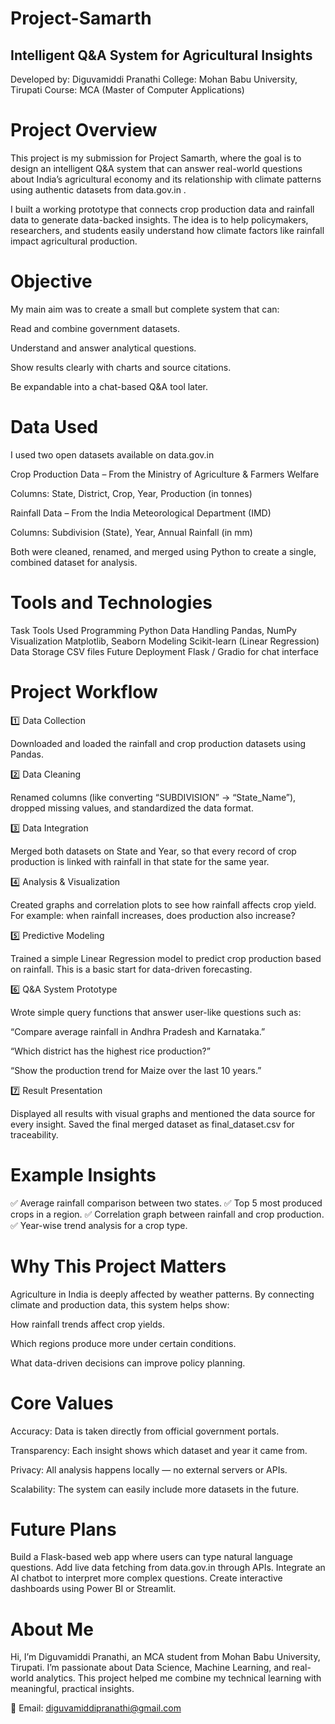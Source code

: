 # Project-Samarth
## Intelligent Q&A System for Agricultural Insights


Developed by: Diguvamiddi Pranathi
College: Mohan Babu University, Tirupati
Course: MCA (Master of Computer Applications)

# Project Overview

This project is my submission for Project Samarth, where the goal is to design an intelligent Q&A system that can answer real-world questions about India’s agricultural economy and its relationship with climate patterns using authentic datasets from data.gov.in
.

I built a working prototype that connects crop production data and rainfall data to generate data-backed insights. The idea is to help policymakers, researchers, and students easily understand how climate factors like rainfall impact agricultural production.

# Objective

My main aim was to create a small but complete system that can:

Read and combine government datasets.

Understand and answer analytical questions.

Show results clearly with charts and source citations.

Be expandable into a chat-based Q&A tool later.

# Data Used

I used two open datasets available on data.gov.in

Crop Production Data – From the Ministry of Agriculture & Farmers Welfare

Columns: State, District, Crop, Year, Production (in tonnes)

Rainfall Data – From the India Meteorological Department (IMD)

Columns: Subdivision (State), Year, Annual Rainfall (in mm)

Both were cleaned, renamed, and merged using Python to create a single, combined dataset for analysis.

# Tools and Technologies
Task	Tools Used
Programming	Python
Data Handling	Pandas, NumPy
Visualization	Matplotlib, Seaborn
Modeling	Scikit-learn (Linear Regression)
Data Storage	CSV files
Future Deployment	Flask / Gradio for chat interface
# Project Workflow
1️⃣ Data Collection

Downloaded and loaded the rainfall and crop production datasets using Pandas.

2️⃣ Data Cleaning

Renamed columns (like converting “SUBDIVISION” → “State_Name”), dropped missing values, and standardized the data format.

3️⃣ Data Integration

Merged both datasets on State and Year, so that every record of crop production is linked with rainfall in that state for the same year.

4️⃣ Analysis & Visualization

Created graphs and correlation plots to see how rainfall affects crop yield.
For example: when rainfall increases, does production also increase?

5️⃣ Predictive Modeling

Trained a simple Linear Regression model to predict crop production based on rainfall.
This is a basic start for data-driven forecasting.

6️⃣ Q&A System Prototype

Wrote simple query functions that answer user-like questions such as:

“Compare average rainfall in Andhra Pradesh and Karnataka.”

“Which district has the highest rice production?”

“Show the production trend for Maize over the last 10 years.”

7️⃣ Result Presentation

Displayed all results with visual graphs and mentioned the data source for every insight.
Saved the final merged dataset as final_dataset.csv for traceability.

# Example Insights

✅ Average rainfall comparison between two states.
✅ Top 5 most produced crops in a region.
✅ Correlation graph between rainfall and crop production.
✅ Year-wise trend analysis for a crop type.

# Why This Project Matters

Agriculture in India is deeply affected by weather patterns.
By connecting climate and production data, this system helps show:

How rainfall trends affect crop yields.

Which regions produce more under certain conditions.

What data-driven decisions can improve policy planning.

# Core Values

Accuracy: Data is taken directly from official government portals.

Transparency: Each insight shows which dataset and year it came from.

Privacy: All analysis happens locally — no external servers or APIs.

Scalability: The system can easily include more datasets in the future.

# Future Plans

 Build a Flask-based web app where users can type natural language questions.
 Add live data fetching from data.gov.in through APIs.
 Integrate an AI chatbot to interpret more complex questions.
 Create interactive dashboards using Power BI or Streamlit.

# About Me

Hi, I’m Diguvamiddi Pranathi, an MCA student from Mohan Babu University, Tirupati.
I’m passionate about Data Science, Machine Learning, and real-world analytics.
This project helped me combine my technical learning with meaningful, practical insights.

📧 Email: diguvamiddipranathi@gmail.com
